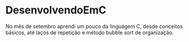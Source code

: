 # DesenvolvendoEmC
No mês de setembro aprendi um pouco da linguágem C,  desde conceitos básicos, até laços de repetição e método bubble sort de organização.
